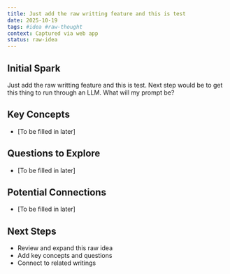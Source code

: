 ```yaml
---
title: Just add the raw writting feature and this is test
date: 2025-10-19
tags: #idea #raw-thought
context: Captured via web app
status: raw-idea
---
```


## Initial Spark

Just add the raw writting feature and this is test.  Next step would be to get this thing to run through an LLM.  What will my prompt be?

## Key Concepts

- [To be filled in later]

## Questions to Explore

- [To be filled in later]

## Potential Connections

- [To be filled in later]

## Next Steps

- Review and expand this raw idea
- Add key concepts and questions
- Connect to related writings
